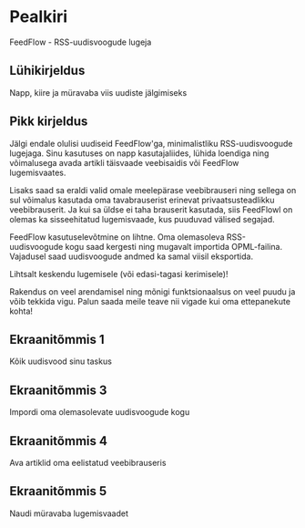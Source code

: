 # Pealkiri

FeedFlow - RSS-uudisvoogude lugeja

## Lühikirjeldus

Napp, kiire ja müravaba viis uudiste jälgimiseks

## Pikk kirjeldus

Jälgi endale olulisi uudiseid FeedFlow'ga, minimalistliku RSS-uudisvoogude
lugejaga. Sinu kasutuses on napp kasutajaliides, lühida loendiga ning
võimalusega avada artikli täisvaade veebisaidis või FeedFlow lugemisvaates.

Lisaks saad sa eraldi valid omale meelepärase veebibrauseri ning sellega on sul
võimalus kasutada oma tavabrauserist erinevat privaatsusteadlikku
veebibrauserit. Ja kui sa üldse ei taha brauserit kasutada, siis FeedFlowl on
olemas ka sisseehitatud lugemisvaade, kus puuduvad välised segajad.

FeedFlow kasutuselevõtmine on lihtne. Oma olemasoleva RSS-uudisvoogude kogu saad
kergesti ning mugavalt importida OPML-failina. Vajadusel saad uudisvoogude
andmed ka samal viisil eksportida.

Lihtsalt keskendu lugemisele (või edasi-tagasi kerimisele)!

Rakendus on veel arendamisel ning mõnigi funktsionaalsus on veel puudu ja võib
tekkida vigu. Palun saada meile teave nii vigade kui oma ettepanekute kohta!

## Ekraanitõmmis 1

Kõik uudisvood sinu taskus

## Ekraanitõmmis 3

Impordi oma olemasolevate uudisvoogude kogu

## Ekraanitõmmis 4

Ava artiklid oma eelistatud veebibrauseris

## Ekraanitõmmis 5

Naudi müravaba lugemisvaadet
